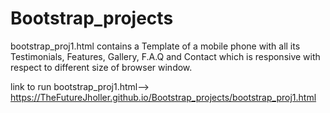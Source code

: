 # Bootstrap_projects
bootstrap_proj1.html contains a Template of a mobile phone with all its Testimonials, Features, Gallery, F.A.Q and Contact which is responsive with respect to different size of browser window.

link to run bootstrap_proj1.html-->	https://TheFutureJholler.github.io/Bootstrap_projects/bootstrap_proj1.html
